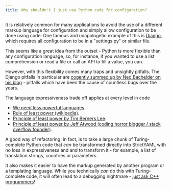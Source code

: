 ```yaml
---
title: Why shouldn't I just use Python code for configuration?
---
```


It is relatively common for many applications to avoid the use of a different
markup language for configuration and simply allow configuration to be
done using code. One famous and unapologetic example of this is
[Django](https://docs.djangoproject.com/en/1.10/ref/settings), which
requires all configuration to be in a "settings.py" or similar file.

This seems like a great idea from the outset - Python is more flexible
than any configuration language, so, for instance, if you wanted to
use a list comprehension or read a file or call an API to fill a value,
you can.

However, with this flexibility comes many traps and unsightly
pitfalls. The Django pitfalls in particular are
[cogently summed up by Ned Bachelder on
his blog](http://nedbatchelder.com/blog/201112/duplicitous_django_settings.html) -
pitfalls which have been the cause of countless bugs over the
years.

The language expressiveness trade off applies at every level in code

- [We need less powerful languages](http://lukeplant.me.uk/blog/posts/less-powerful-languages/).
- [Rule of least power (wikipedia)](https://en.wikipedia.org/wiki/Rule_of_least_power).
- [Principle of least power by Tim Berners Lee](https://www.w3.org/DesignIssues/Principles.html#PLP).
- [Principle of least power by Jeff Atwood (coding horror blogger / stack overflow founder)](https://blog.codinghorror.com/the-principle-of-least-power/).

A good way of refactoring, in fact, is to take a large chunk of Turing-complete Python code that *can* be transformed directly into StrictYAML with no loss in expressiveness and and to transform it - for example, a list of translation strings, countries or parameters.

It also makes it easier to have the markup generated by another program or a templating language. While you 
technically *can* do this with Turing-complete code, it will often lead to a debugging nightmare - [just ask C++ programmers](https://stackoverflow.com/questions/622659/what-are-the-good-and-bad-points-of-c-templates>)!

